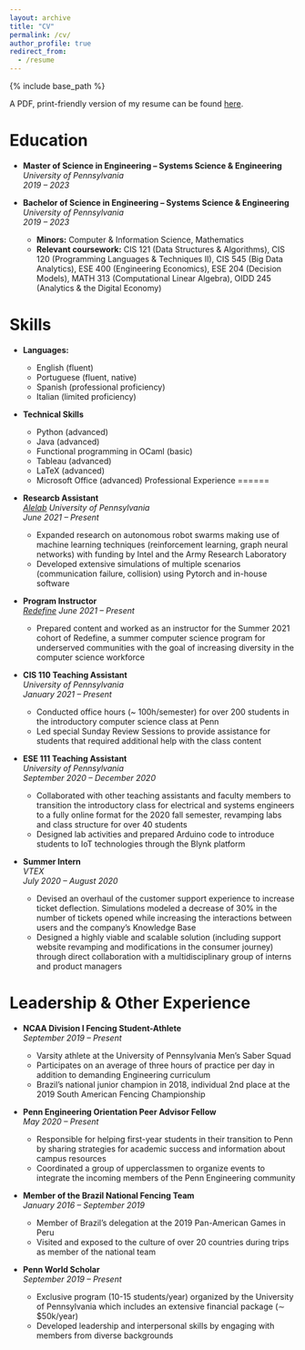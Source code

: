 ```yaml
---
layout: archive
title: "CV"
permalink: /cv/
author_profile: true
redirect_from:
  - /resume
---
```


{% include base_path %}

A PDF, print-friendly version of my resume can be found [here](http://www.enzobergamo.com/files/enzo_bergamo-resume.pdf).

Education
======
* **Master of Science in Engineering – Systems Science & Engineering**   
  *University of Pennsylvania*  
  *2019 – 2023*

* **Bachelor of Science in Engineering – Systems Science & Engineering**   
  *University of Pennsylvania*  
  *2019 – 2023*  
  * **Minors:** Computer & Information Science, Mathematics
  * **Relevant coursework:** CIS 121 (Data Structures & Algorithms), CIS 120 (Programming Languages & Techniques II), CIS 545 (Big Data Analytics), ESE 400 (Engineering Economics), ESE 204 (Decision Models), MATH 313 (Computational Linear Algebra), OIDD 245 (Analytics & the Digital Economy)

Skills
======
* **Languages:**
  * English (fluent)
  * Portuguese (fluent, native)
  * Spanish (professional proficiency)
  * Italian (limited proficiency)
  
* **Technical Skills**
  * Python (advanced)
  * Java (advanced)
  * Functional programming in OCaml (basic)
  * Tableau (advanced)
  * LaTeX (advanced)
  * Microsoft Office (advanced)
Professional Experience
======
* **Researcb Assistant**  
  *[Alelab](https://alelab.seas.upenn.edu/) University of Pennsylvania*  
  *June 2021 – Present*
  * Expanded research on autonomous robot swarms making use of machine learning techniques (reinforcement learning, graph neural networks) with funding by Intel and the Army Research Laboratory
  * Developed extensive simulations of multiple scenarios (communication failure, collision) using Pytorch and in-house software

* **Program Instructor**  
  *[Redefine](https://redefine-cs.github.io/)*
  *June 2021 – Present*
  * Prepared content and worked as an instructor for the Summer 2021 cohort of Redefine, a summer computer science program for underserved communities with the goal of increasing diversity in the computer science workforce

* **CIS 110 Teaching Assistant**  
  *University of Pennsylvania*  
  *January 2021 – Present*
  * Conducted office hours (~ 100h/semester) for over 200 students in the introductory computer science class at Penn
  * Led special Sunday Review Sessions to provide assistance for students that required additional help with the class content

* **ESE 111 Teaching Assistant**  
  *University of Pennsylvania*  
  *September 2020 – December 2020*
  * Collaborated with other teaching assistants and faculty members to transition the introductory class for electrical and systems engineers to a fully online format for the 2020 fall semester, revamping labs and class structure for over 40 students
  * Designed lab activities and prepared Arduino code to introduce students to IoT technologies through the Blynk platform

* **Summer Intern**  
  *VTEX*  
  *July 2020 – August 2020* 
  * Devised an overhaul of the customer support experience to increase ticket deflection. Simulations modeled a decrease of 30% in the number of tickets opened while increasing the interactions between users and the company’s Knowledge Base 
  * Designed a highly viable and scalable solution (including support website revamping and modifications in the consumer journey) through direct collaboration with a multidisciplinary group of interns and product managers   

# Leadership & Other Experience

* **NCAA Division I Fencing Student-Athlete**  
  *September 2019 – Present*
  * Varsity athlete at the University of Pennsylvania Men’s Saber Squad
  * Participates on an average of three hours of practice per day in addition to demanding Engineering curriculum
  * Brazil’s national junior champion in 2018, individual 2nd place at the 2019 South American Fencing Championship

* **Penn Engineering Orientation Peer Advisor Fellow**  
  *May 2020 – Present*
  * Responsible for helping first-year students in their transition to Penn by sharing strategies for academic success and information about campus resources
  * Coordinated a group of upperclassmen to organize events to integrate the incoming members of the Penn Engineering community

* **Member of the Brazil National Fencing Team**  
  *January 2016 – September 2019* 
  * Member of Brazil’s delegation at the 2019 Pan-American Games in Peru
  * Visited and exposed to the culture of over 20 countries during trips as member of the national team

* **Penn World Scholar**  
  *September 2019 – Present* 
  * Exclusive program (10-15 students/year) organized by the University of Pennsylvania which includes an extensive financial package (∼ $50k/year)
  * Developed leadership and interpersonal skills by engaging with members from diverse backgrounds
